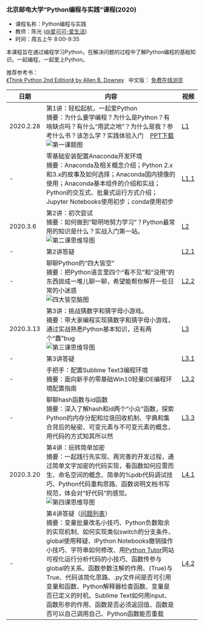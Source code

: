 ### 北京邮电大学“Python编程与实践”课程(2020)
- 课程名称：Python编程与实践
- 教师：陈光 ([@爱可可-爱生活](https://weibo.com/fly51fly))
- 时间：周五上午 8:00-9:35

本课程旨在通过编程学习Python，在解决问题的过程中了解Python编程的基础知识。一起编程，一起爱上Python。

推荐参考书：<br>
 [《Think Python 2nd Edition》 by Allen B. Downey](https://greenteapress.com/wp/think-python-2e/)&nbsp;&nbsp;
中文版： [免费在线浏览](https://codingpy.com/books/thinkpython2/index.html)

|  日期   | 内容  | 视频 |
|  ----  | ----  |  ----  |
| 2020.2.28  | 第1讲：轻松起航，一起爱Python<br>摘要：为什么要学编程？为什么是Python？有啥缺点吗？有什么“用武之地”？为什么是我？参考什么书？该怎么学？实践体验入门 &nbsp;&nbsp; [PPT下载](https://github.com/fly51fly/Practical_Python_Programming/blob/master/slides/001Introduction.pptx)<br> ![第一课题图](https://github.com/fly51fly/Practical_Python_Programming/blob/master/images/class_1_001.jpg)|  [L1](https://www.bilibili.com/video/av92186118?p=1) |
| -  | 零基础安装配置Anaconda开发环境<br>摘要：Anaconda及相关概念介绍；Python 2.x和3.x的故事及如何选择；Anaconda国内镜像的使用；Anaconda基本组件的介绍和实战；Python的交互式、批量式运行方式介绍；Jupyter Notebooks使用初步；conda使用初步 |  [L1.1](https://www.bilibili.com/video/av92186118?p=2) |
| 2020.3.6  | 第2讲：初次尝试<br>摘要：如何做到“聪明地努力学习”？Python最常用的知识是什么？实战入门第一站。<br>![第二课思维导图](https://github.com/fly51fly/Practical_Python_Programming/blob/master/images/class_2_001.jpg)|  [L2](https://www.bilibili.com/video/av92186118?p=3) |
| -  | 第2讲答疑 |  [L2.1](https://www.bilibili.com/video/av92186118?p=4) |
| -  | 聊聊Python的“四大皆空”<br>摘要：把Python语言里四个“看不见”和“没用”的东西拢成一堆儿聊一聊，希望能帮你解开一些日常的小迷惑<br>![四大皆空脑图](https://github.com/fly51fly/Practical_Python_Programming/blob/master/images/class_2_002.jpg) |  [L2.2](https://www.bilibili.com/video/av92186118?p=5) |
| 2020.3.13  | 第3讲：挑战猜数字和猜字母小游戏。<br>摘要：带大家编程实现猜数字和猜字母小游戏，通过实战熟悉Python基本知识，还有两个“蠢”bug<br>![第三课思维导图](https://github.com/fly51fly/Practical_Python_Programming/blob/master/images/class_3_001.jpg)|  [L3](https://www.bilibili.com/video/av92186118?p=6) |
| -  | 第3讲答疑 |  [L3.1](https://www.bilibili.com/video/av92186118?p=7) |
| -  | 手把手：配置Sublime Text3编程环境<br>摘要：面向新手的零基础Win10轻量IDE编程环境配置指南 |  [L3.2](https://www.bilibili.com/video/av92186118?p=8) |
| -  | 聊聊hash函数与id函数<br>摘要：深入了解hash和id两个“小众”函数，探索Python的内存分配和垃圾回收机制、字典和集合背后的秘密、可变元素与不可变元素的概念，用代码的方式知其所以然 |  [L3.3](https://www.bilibili.com/video/av92186118?p=9) |
| 2020.3.20 | 第4讲：玩转简单加密<br>摘要：一起践行先实现、再完善的开发过程，通过简单文字加密的代码实现，看函数如何应需而生、命名空间的概念、简单的%pdb代码调试技巧、Python代码重构思路、函数说明文档书写规范，体会对“好代码”的感觉。<br> ![第四课思维导图](https://github.com/fly51fly/Practical_Python_Programming/blob/master/images/class_4_001.jpg)|  [L4.1](https://www.bilibili.com/video/av92186118?p=10) |
| -  | 第4讲答疑（[问题列表](https://github.com/fly51fly/Practical_Python_Programming/blob/master/questions/question_004.md)）<br>摘要：变量批量改名小技巧、Python负数取余的实现机制、如何实现类似switch的分支条件、global使用释疑、IPython Notebooks撤销操作小技巧、字符串如何修改、用[Python Tutor](http://www.pythontutor.com/visualize.html#mode=edit)网站可视化运行分析代码的小技巧、函数传参与global的关系、函数参数注解的作用、(True)与True、代码该简化思路、.py文件间是否可引用变量和函数、Python解释器检查函数、变量是否已定义的时机、Sublime Text如何用input、函数形参的作用、函数是否必须返回值、函数是否可以自己调用自己、Python函数能否重载|  [L4.2](https://www.bilibili.com/video/av92186118?p=11) |
